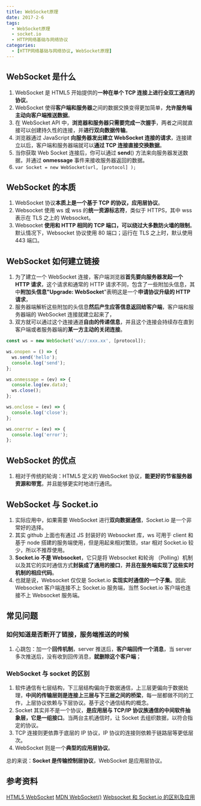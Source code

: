 ```yaml
---
title: WebSocket原理
date: 2017-2-6
tags:
  - WebSocket原理
  - socket.io
  - HTTP网络基础与网络协议
categories:
  - [HTTP网络基础与网络协议, WebSocket原理]
---
```


## WebSocket 是什么

1. WebSocket 是 HTML5 开始提供的**一种在单个 TCP 连接上进行全双工通讯的协议**。
2. WebSocket 使得**客户端和服务器**之间的数据交换变得更加简单，**允许服务端主动向客户端推送数据**。
3. 在 WebSocket API 中，**浏览器和服务器只需要完成一次握手**，两者之间就直接可以创建持久性的连接，并**进行双向数据传输**。
4. 浏览器通过 JavaScript **向服务器发出建立 WebSocket 连接的请求**，连接建立以后，客户端和服务器端就可以**通过 TCP 连接直接交换数据**。
5. 当你获取 Web Socket 连接后，你可以通过 **send**() 方法来向服务器发送数据，并通过 **onmessage** 事件来接收服务器返回的数据。
6. `var Socket = new WebSocket(url, [protocol] );`

## WebSocket 的本质

1. WebSocket 协议**本质上是一个基于 TCP 的协议，应用层协议**。
2. Websocket 使用 ws 或 wss 的**统一资源标志符**，类似于 HTTPS，其中 wss 表示在 TLS 之上的 Websocket。
3. Websocket **使用和 HTTP 相同的 TCP 端口，可以绕过大多数防火墙的限制**。默认情况下，Websocket 协议使用 80 端口；运行在 TLS 之上时，默认使用 443 端口。

## WebSocket 如何建立链接

1. 为了建立一个 WebSocket 连接，客户端浏览器**首先要向服务器发起一个 HTTP 请求**，这个请求和通常的 HTTP 请求不同，包含了一些附加头信息，其中**附加头信息"Upgrade: WebSocket**"表明这是一个**申请协议升级的 HTTP 请求**，
2. 服务器端解析这些附加的头信息**然后产生应答信息返回给客户端**，客户端和服务器端的 WebSocket 连接就建立起来了，
3. 双方就可以通过这个连接通道**自由的传递信息**，并且这个连接会持续存在直到客户端或者服务器端的**某一方主动的关闭连接**。

```js
const ws = new WebSocket('ws//:xxx.xx', [protocol]);

ws.onopen = () => {
  ws.send('hello');
  console.log('send');
};

ws.onmessage = (ev) => {
  console.log(ev.data);
  ws.close();
};

ws.onclose = (ev) => {
  console.log('close');
};

ws.onerror = (ev) => {
  console.log('error');
};
```

## WebSocket 的优点

1. 相对于传统的轮询：HTML5 定义的 WebSocket 协议，**能更好的节省服务器资源和带宽**，并且能够更实时地进行通讯。

## WebSocket 与 Socket.io

1. 实际应用中，如果需要 WebSocket 进行**双向数据通信**，Socket.io 是一个非常好的选择。
2. 其实 github 上面也有通过 JS 封装好的 Websocket 库，ws 可用于 client 和基于 node 搭建的服务端使用，但是用起来相对繁琐，star 相对 Socket.io 较少，所以不推荐使用。
3. **Socket.io 不是 Websocket**，它只是将 Websocket 和轮询 （Polling）机制以及其它的实时通信方式**封装成了通用的接口**，**并且在服务端实现了这些实时机制的相应代码**。
4. 也就是说，Websocket 仅仅是 Socket.io **实现实时通信的一个子集**。因此 Websocket 客户端连接不上 Socket.io 服务端，当然 Socket.io 客户端也连接不上 Websocket 服务端。

## 常见问题

### 如何知道是否断开了链接，服务端推送的时候

1. 心跳包：加一个**回传机制**，server 推送后，**客户端回传一个消息**，当 server 多次推送后，没有收到回传消息，**就删除这个客户端**；

### WebSocket 与 socket 的区别

1. 软件通信有七层结构，下三层结构偏向于数据通信，上三层更偏向于数据处理，**中间的传输层则是连接上三层与下三层之间的桥梁**，每一层都做不同的工作，上层协议依赖与下层协议。基于这个通信结构的概念。
2. Socket 其实并不是一个协议，**是应用层与 TCP/IP 协议族通信的中间软件抽象层，它是一组接口**。当两台主机通信时，让 Socket 去组织数据，以符合指定的协议。
3. TCP 连接则更依靠于底层的 IP 协议，IP 协议的连接则依赖于链路层等更低层次。
4. WebSocket 则是一个**典型的应用层协议**。

总的来说：**Socket 是传输控制层协议**，WebSocket 是应用层协议。

## 参考资料

[HTML5 WebSocket](https://www.runoob.com/html/html5-websocket.html)
[MDN WebSocket()](https://developer.mozilla.org/zh-CN/docs/Web/API/WebSocket/WebSocket)
[Websocket 和 Socket.io 的区别及应用](https://www.jianshu.com/p/970dcfd174dc)
